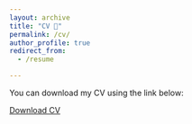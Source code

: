 ```yaml
---
layout: archive
title: "CV 📄"
permalink: /cv/
author_profile: true
redirect_from:
  - /resume

---
```


You can download my CV using the link below:

<a href="/AnnaKovalenko.github.io/files/CV_Anna.pdf">Download CV</a>